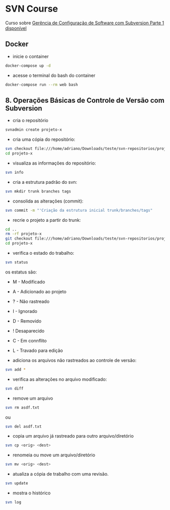 # SVN Course
Curso sobre [Gerência de Configuração de Software com Subversion Parte 1 disponível](https://www.udemy.com/gerencia-de-configuracao-de-software-com-subversion-1/)

## Docker
- inicie o container
```sh
docker-compose up -d
```
- acesse o terminal do bash do container
```sh
docker-compose run --rm web bash
```


## 8. Operações Básicas de Controle de Versão com Subversion
- cria o repositório
```sh
svnadmin create projeto-x
```
- cria uma cópia do repositório:
```sh
svn checkout file:///home/adriano/Downloads/teste/svn-repositorios/projeto-x
cd projeto-x
```
- visualiza as informações do repositório:
```sh
svn info
```
- cria a estrutura padrão do svn:
```sh
svn mkdir trunk branches tags
```
- consolida as alterações (commit):
```sh
svn commit -m "'Criação da estrutura inicial trunk/branches/tags"
```
- recrie o projeto a partir do trunk:
```sh
cd ..
rm -rf projeto-x
git checkout file:///home/adriano/Downloads/teste/svn-repositorios/projeto-x/trunk
cd projeto-x
```
- verifica o estado do trabalho:
```sh
svn status
```
os estatus são:
- M - Modificado
- A - Adicionado ao projeto
- ? - Não rastreado
- I - Ignorado
- D - Removido
- ! Desaparecido
- C - Em connflito
- L - Travado para edição

- adiciona os arquivos não rastreados ao controle de versão:
```sh
svn add *
```
- verifica as alterações no arquivo modificado:
```sh
svn diff
```
- remove um arquivo
```sh
svn rm asdf.txt
```
ou
```sh
svn del asdf.txt
```
- copia um arquivo já rastreado para outro arquivo/diretório
```sh
svn cp <orig> <dest> 
```
- renomeia ou move um arquivo/diretório
```sh
svn mv <orig> <dest> 
```

- atualiza a cópia de trabalho com uma revisão.
```sh
svn update
```
- mostra o histórico
```sh
svn log
```

